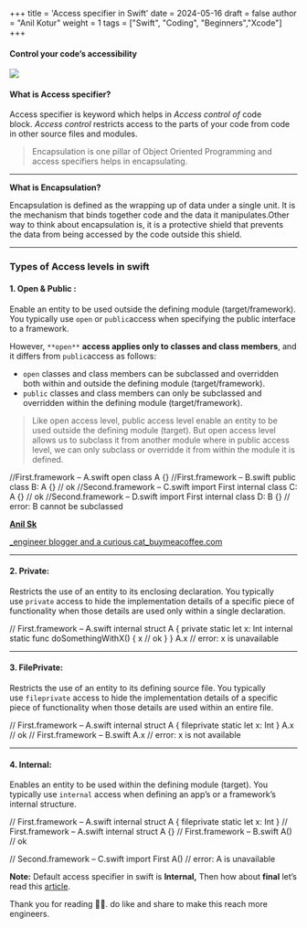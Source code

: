 +++
title = 'Access specifier in Swift'
date = 2024-05-16
draft = false
author = "Anil Kotur"
weight = 1
tags = ["Swift", "Coding", "Beginners","Xcode"]
+++



#### Control your code’s accessibility

![](https://cdn-images-1.medium.com/max/1600/1*IOd-VBlPMSnyHuq-k48KrA.png)

#### What is Access specifier?

Access specifier is keyword which helps in _Access control of_ code block. _Access control_ restricts access to the parts of your code from code in other source files and modules.

> Encapsulation is one pillar of Object Oriented Programming and access specifiers helps in encapsulating.

---

**What is Encapsulation?**

Encapsulation is defined as the wrapping up of data under a single unit. It is the mechanism that binds together code and the data it manipulates.Other way to think about encapsulation is, it is a protective shield that prevents the data from being accessed by the code outside this shield.

---
### Types of Access levels in swift

#### 1\. Open & Public :

Enable an entity to be used outside the defining module (target/framework). You typically use `open` or `public`access when specifying the public interface to a framework.

However, `**open**` **access applies only to classes and class members**, and it differs from `public`access as follows:

*   `open` classes and class members can be subclassed and overridden both within and outside the defining module (target/framework).
*   `public` classes and class members can only be subclassed and overridden within the defining module (target/framework).

> Like open access level, public access level enable an entity to be used outside the defining module (target). But open access level allows us to subclass it from another module where in public access level, we can only subclass or overridde it from within the module it is defined.

//First.framework – A.swift
open class A {}
//First.framework – B.swift
public class B: A {} // ok
//Second.framework – C.swift
import First
internal class C: A {} // ok
//Second.framework – D.swift
import First
internal class D: B {} // error: B cannot be subclassed

[**Anil Sk**](http://buymeacoffee.com/anilsk)

[_engineer blogger and a curious cat_buymeacoffee.com](http://buymeacoffee.com/anilsk)

---

#### 2\. Private:

Restricts the use of an entity to its enclosing declaration. You typically use `private` access to hide the implementation details of a specific piece of functionality when those details are used only within a single declaration.

// First.framework – A.swift
internal struct A {
  private static let x: Int
  internal static func doSomethingWithX() {
    x // ok
  }
}
A.x // error: x is unavailable

---
#### 3\. FilePrivate:

Restricts the use of an entity to its defining source file. You typically use `fileprivate` access to hide the implementation details of a specific piece of functionality when those details are used within an entire file.

// First.framework – A.swift
internal struct A {
  fileprivate static let x: Int
}
A.x // ok
// First.framework – B.swift
A.x // error: x is not available

---

#### 4\. Internal:

Enables an entity to be used within the defining module (target). You typically use `internal` access when defining an app’s or a framework’s internal structure.

// First.framework – A.swift
internal struct A {
  fileprivate static let x: Int
}
// First.framework – A.swift
internal struct A {}
// First.framework – B.swift
A() // ok

// Second.framework – C.swift
import First
A() // error: A is unavailable

**Note:** Default access specifier in swift is **Internal,** Then how about **final** let’s read this [article](https://medium.com/@anilkotur/final-in-swift-625b534b2412).

Thank you for reading 👏🏻. do like and share to make this reach more engineers.